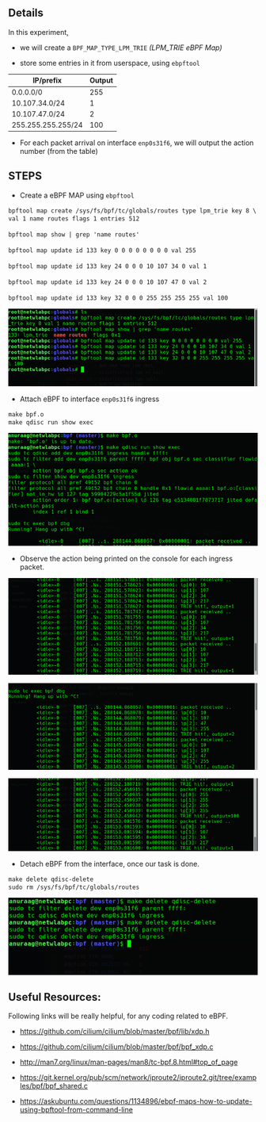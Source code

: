 ## Details
In this experiment,

* we will create a `BPF_MAP_TYPE_LPM_TRIE` *(LPM_TRIE eBPF Map)*

* store some entries in it from userspace, using `ebpftool`

IP/prefix           |   Output
--------------------|--------------
0.0.0.0/0           |   255
10.107.34.0/24      |   1
10.107.47.0/24      |   2
255.255.255.255/24  |   100

* For each packet arrival on interface `enp0s31f6`, we will output the action number (from the table)

## STEPS

* Create a eBPF MAP using `ebpftool`

```
bpftool map create /sys/fs/bpf/tc/globals/routes type lpm_trie key 8 \
val 1 name routes flags 1 entries 512

bpftool map show | grep 'name routes'

bpftool map update id 133 key 0 0 0 0 0 0 0 0 val 255

bpftool map update id 133 key 24 0 0 0 10 107 34 0 val 1

bpftool map update id 133 key 24 0 0 0 10 107 47 0 val 2

bpftool map update id 133 key 32 0 0 0 255 255 255 255 val 100
```

![Commands](img/map_insertion.png)

* Attach eBPF to interface `enp0s31f6` ingress

```
make bpf.o
make qdisc run show exec
```

![Commands](img/bpf-commands.png)

* Observe the action being printed on the console for each ingress packet.

![Output = 1](img/output_is_1.png)

![Output = 2](img/output_is_2.png)

![Output = 100](img/output_is_100.png)

* Detach eBPF from the interface, once our task is done.

```
make delete qdisc-delete
sudo rm /sys/fs/bpf/tc/globals/routes
```

![Commands](img/bpf-commands-2.png)


## Useful Resources:

Following links will be really helpful, for any coding related to eBPF.

* <https://github.com/cilium/cilium/blob/master/bpf/lib/xdp.h>

* <https://github.com/cilium/cilium/blob/master/bpf/bpf_xdp.c>

* <http://man7.org/linux/man-pages/man8/tc-bpf.8.html#top_of_page>

* <https://git.kernel.org/pub/scm/network/iproute2/iproute2.git/tree/examples/bpf/bpf_shared.c>

* <https://askubuntu.com/questions/1134896/ebpf-maps-how-to-update-using-bpftool-from-command-line>
